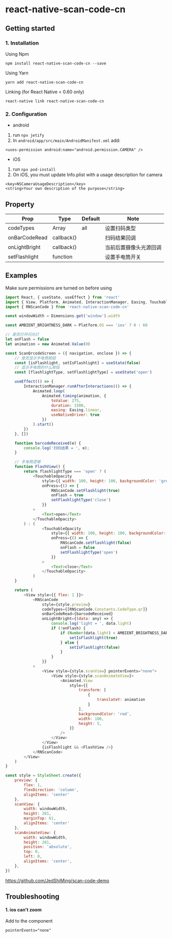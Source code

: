 # react-native-scan-code-cn

## Getting started
### 1. Installation
Using Npm

`npm install react-native-scan-code-cn --save`

Using Yarn

`yarn add react-native-scan-code-cn`

Linking (for React Native < 0.60 only)

`react-native link react-native-scan-code-cn`


### 2. Configuration
- android 
1. run `npx jetify`
2. In `android/app/src/main/AndroidManifest.xml` add:
```
<uses-permission android:name="android.permission.CAMERA" />
```

- iOS 
1. run `npx pod-install`
2. On iOS, you must update Info.plist with a usage description for camera
```
<key>NSCameraUsageDescription</key>
<string>Your own description of the purpose</string>
```

## Property
Prop | Type | Default | Note
---|---|---|---
codeTypes | Array<string> | all | 设置扫码类型
onBarCodeRead | callback() | | 扫码结果回调
onLightBright | callback() | | 当前后置摄像头光源回调
setFlashlight | function | | 设置手电筒开关


## Examples
Make sure permissions are turned on before using
```js
import React, { useState, useEffect } from 'react'
import { View, Platform, Animated, InteractionManager, Easing, TouchableOpacity, Text, StyleSheet, Dimensions } from 'react-native'
import { RNScanCode } from 'react-native-scan-code-cn'

const windowWidth = Dimensions.get('window').width

const AMBIENT_BRIGHTNESS_DARK = Platform.OS === 'ios' ? 0 : 60

// 是否打开闪光灯
let onFlash = false
let animation = new Animated.Value(0)

const ScanQrcodeScreen = ({ navigation, onclose }) => {
    // 是否显示手电筒按钮
    const [isFlashlight, setIsFlashlight] = useState(false)
    // 显示手电筒的什么按钮
    const [flashlightType, setFlashlightType] = useState('open')

    useEffect(() => {
        InteractionManager.runAfterInteractions(() => {
            Animated.loop(
                Animated.timing(animation, {
                    toValue: 275,
                    duration: 1500,
                    easing: Easing.linear,
                    useNativeDriver: true
                })
            ).start()
        })
    }, [])

    function barcodeReceived(e) {
        console.log('扫码结果 = ', e);
    }

    // 手电筒逻辑
    function FlashView() {
        return flashlightType === 'open' ? (
            <TouchableOpacity
                style={{ width: 100, height: 100, backgroundColor: 'green' }}
                onPress={() => {
                    RNScanCode.setFlashlight(true)
                    onFlash = true
                    setFlashlightType('close')
                }}
            >
                <Text>open</Text>
            </TouchableOpacity>
        ) : (
                <TouchableOpacity
                    style={{ width: 100, height: 100, backgroundColor: 'yellow' }}
                    onPress={() => {
                        RNScanCode.setFlashlight(false)
                        onFlash = false
                        setFlashlightType('open')
                    }}
                >
                    <Text>close</Text>
                </TouchableOpacity>
            )
    }

    return (
        <View style={{ flex: 1 }}>
            <RNScanCode
                style={style.preview}
                codeTypes={[RNScanCode.Constants.CodeType.qr]}
                onBarCodeRead={barcodeReceived}
                onLightBright={(data: any) => {
                    console.log('light = ', data.light)
                    if (!onFlash) {
                        if (Number(data.light) < AMBIENT_BRIGHTNESS_DARK) {
                            setIsFlashlight(true)
                        } else {
                            setIsFlashlight(false)
                        }
                    }
                }}
            >
                <View style={style.scanView} pointerEvents="none">
                    <View style={style.scanAnimateView}>
                        <Animated.View
                            style={{
                                transform: [
                                    {
                                        translateY: animation
                                    }
                                ],
                                backgroundColor: 'red',
                                width: 100,
                                height: 5,
                            }}
                        />
                    </View>
                </View>
                {isFlashlight && <FlashView />}
            </RNScanCode>
        </View>
    )
}

const style = StyleSheet.create({
    preview: {
        flex: 1,
        flexDirection: 'column',
        alignItems: 'center'
    },
    scanView: {
        width: windowWidth,
        height: 281,
        marginTop: 61,
        alignItems: 'center'
    },
    scanAnimateView: {
        width: windowWidth,
        height: 281,
        position: 'absolute',
        top: 0,
        left: 0,
        alignItems: 'center',
    },
})
```

https://github.com/JedShiMing/scan-code-demo

## Troubleshooting
#### 1. ios can't zoom
Add to the component
```
pointerEvents="none"
```